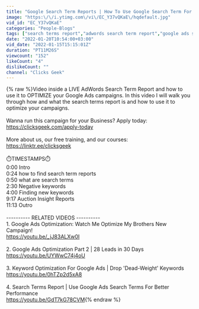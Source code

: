 ```yaml
---
title: "Google Search Term Reports | How To Use Google Search Term For Better Performance"
image: "https:\/\/i.ytimg.com\/vi\/EC_Y37vQKaE\/hqdefault.jpg"
vid_id: "EC_Y37vQKaE"
categories: "People-Blogs"
tags: ["search terms report","adwords search term report","google ads search term report"]
date: "2022-01-20T10:54:00+03:00"
vid_date: "2022-01-15T15:15:01Z"
duration: "PT11M26S"
viewcount: "152"
likeCount: "4"
dislikeCount: ""
channel: "Clicks Geek"
---
```

{% raw %}Video inside a LIVE AdWords Search Term Report and how to use it to OPTIMIZE your Google Ads campaigns. In this video I will walk you through how and what the search terms report is and how to use it to optimize your campaigns.<br /><br />Wanna run this campaign for your Business? Apply today: <a rel="nofollow" target="blank" href="https://clicksgeek.com/apply-today">https://clicksgeek.com/apply-today</a><br /><br />More about us, our free training, and our courses: <a rel="nofollow" target="blank" href="https://linktr.ee/clicksgeek">https://linktr.ee/clicksgeek</a><br /><br />⏱️TIMESTAMPS⏱️<br />0:00 Intro <br />0:24 how to find search term reports<br />0:50 what are search terms<br />2:30 Negative keywords<br />4:00 Finding new keywords<br />9:17 Auction Insight Reports<br />11:13 Outro<br /><br />---------- RELATED VIDEOS ----------<br />1. Google Ads Optimization: Watch Me Optimize My Brothers New Campaign!<br /><a rel="nofollow" target="blank" href="https://youtu.be/_jJ83ALXw0I">https://youtu.be/_jJ83ALXw0I</a><br /><br />2. Google Ads Optimization Part 2 | 28 Leads in 30 Days<br /><a rel="nofollow" target="blank" href="https://youtu.be/UYWwC74j4oU">https://youtu.be/UYWwC74j4oU</a><br /><br />3. Keyword Optimization For Google Ads | Drop 'Dead-Weight' Keywords<br /><a rel="nofollow" target="blank" href="https://youtu.be/0hTZp2d5xA8">https://youtu.be/0hTZp2d5xA8</a><br /><br />4. Search Terms Report | Use Google Ads Search Terms For Better Performance<br /><a rel="nofollow" target="blank" href="https://youtu.be/GdT7kG78CVM">https://youtu.be/GdT7kG78CVM</a>{% endraw %}
